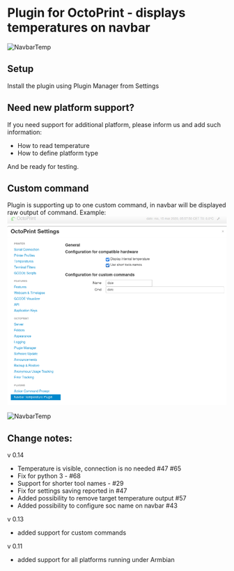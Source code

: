 # Plugin for OctoPrint - displays temperatures on navbar

![NavbarTemp](images/navbar.png?raw=true)


## Setup

Install the plugin using Plugin Manager from Settings

## Need new platform support?
If you need support for additional platform, please inform us and add such information:
* How to read temperature
* How to define platform type

And be ready for testing.

## Custom command
Plugin is supporting up to one custom command, in navbar will be displayed raw output
of command.
Example:
![NavbarTemp](images/custom_cmd_cfg1.png?raw=true)

![NavbarTemp](images/custom_cmd_bar1.png?raw=true)


## Change notes:
v 0.14
- Temperature is visible, connection is no needed #47 #65
- Fix for python 3 - #68
- Support for shorter tool names - #29
- Fix for settings saving reported in #47
- Added possibility to remove target temperature output #57
- Added possibility to configure soc name on navbar  #43

v 0.13
- added support for custom commands

v 0.11
- added support for all platforms running under Armbian
